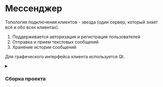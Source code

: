 # Мессенджер

Топология подключения клиентов - звезда (один сервер, который знает всё и обо всех клиентах).

1. Поддерживается авторизация и регистрация пользователей
2. Отправка и прием текстовых сообщений
3. Хранение истории сообщений

Для графического интерфейса клиента используется Qt.


<details>
    <summary><h3>Сборка проекта</h3></summary>

Для сборки проекта необходимо наличие следующих библиотек и зависимостей:
- Qt6
- boost 1.81.0 или новее
- postgreSQL
- libpqxx
- Cmake версии 3.5 или новее

Для настройки проекта необходимо:
- Создать базу данных postrgesql “messenger”
- Запустить для создания структуры БД файл MEGAADDER.sql
(содержится в проекте Server)
- Указать свои данные, используемые для подключения к БД, в
файле databaseManager.h
- Для изменения порта необходимо:
    - Изменить аргумент конструктора объекта Server в файле main.cpp проекта Server
    - Изменить аргумент конструктора объекта Connection в
конструкторе Mainwidget в файле mainwidget.cpp проекта Client

Описание структуры проекта:
- Client содержит файлы:
    - main.cpp – главный файл
    - mainwidget.ui, mainwidget.h, mainwidget.cpp – файлы главного виджета
    - dialog.ui, dialog.h, dialog.cpp – файлы виджета диалога
    - connection.h, connection.cpp – класс Connection,
обеспечивающий связь Клиента с Сервером
    - CMakeLists.txt – файл Cmake 
- Server содержит файлы:
    - main.cpp – главный файл
    - databaseManager.h, databaseManager.cpp – класс DatabaseManager, отвечающий за связь Сервера с БД
    - server.h, server.cpp – класс Server, отвечающий за связь с Клиентом и
обработку поступающих запросов
    - CMakeLists.txt – файл Cmake
    - MEGAADDER.sql – файл, создающий структуру БД
</details>

